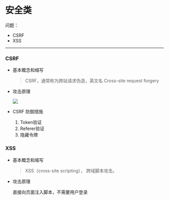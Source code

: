 # 安全类

问题：

- CSRF
- XSS

------

### CSRF

- 基本概念和缩写

  > CSRF，通常称为跨站请求伪造，英文名 Cross-site request forgery

- 攻击原理

  ![](E:\HTML\markdown\images\csrf.png)

- CSRF 防御措施

  1. Token验证
  2. Referer验证
  3. 隐藏令牌

### XSS

- 基本概念和缩写

  > XSS（cross-site scripting）， 跨域脚本攻击。 

- 攻击原理

  直接向页面注入脚本，不需要用户登录